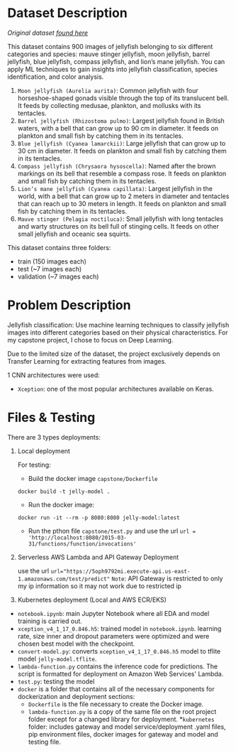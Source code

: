 # Dataset Description
_Original dataset [found here](https://www.kaggle.com/datasets/anshtanwar/jellyfish-types)_

This dataset contains 900 images of jellyfish belonging to six different categories and species: mauve stinger jellyfish, moon jellyfish, barrel jellyfish, blue jellyfish, compass jellyfish, and lion’s mane jellyfish. You can apply ML techniques to gain insights into jellyfish classification, species identification, and color analysis.

1. `Moon jellyfish (Aurelia aurita)`: Common jellyfish with four horseshoe-shaped gonads visible through the top of its translucent bell. It feeds by collecting medusae, plankton, and mollusks with its tentacles.
2. `Barrel jellyfish (Rhizostoma pulmo)`: Largest jellyfish found in British waters, with a bell that can grow up to 90 cm in diameter. It feeds on plankton and small fish by catching them in its tentacles.
3. `Blue jellyfish (Cyanea lamarckii)`: Large jellyfish that can grow up to 30 cm in diameter. It feeds on plankton and small fish by catching them in its tentacles.
4. `Compass jellyfish (Chrysaora hysoscella)`: Named after the brown markings on its bell that resemble a compass rose. It feeds on plankton and small fish by catching them in its tentacles.
5. `Lion’s mane jellyfish (Cyanea capillata)`: Largest jellyfish in the world, with a bell that can grow up to 2 meters in diameter and tentacles that can reach up to 30 meters in length. It feeds on plankton and small fish by catching them in its tentacles.
6. `Mauve stinger (Pelagia noctiluca)`: Small jellyfish with long tentacles and warty structures on its bell full of stinging cells. It feeds on other small jellyfish and oceanic sea squirts.

This dataset contains three folders:

* train (150 images each)
* test (~7 images each)
* validation (~7 images each)

# Problem Description

Jellyfish classification: Use machine learning techniques to classify jellyfish images into different categories based on their physical characteristics. For my capstone project, I chose to focus on Deep Learning.

Due to the limited size of the dataset, the project exclusively depends on Transfer Learning for extracting features from images.

1 CNN architectures were used:
* `Xception`: one of the most popular architectures available on Keras.

# Files & Testing

There are 3 types deployments:

1. Local deployment

   For testing:
      * Build the docker image `capstone/Dockerfile`
      ```
      docker build -t jelly-model .
      ```
      * Run the docker image:
      ```
      docker run -it --rm -p 8080:8080 jelly-model:latest
      ```
      * Run the pthon file `capstone/test.py` and use the url `url = 'http://localhost:8080/2015-03-31/functions/function/invocations'`

2. Serverless AWS Lambda and API Gateway Deployment

   use the url `url="https://5oph9792mi.execute-api.us-east-1.amazonaws.com/test/predict"`
   `Note`: API Gateway is restricted to only my ip information so it may not work due to restricted ip
   
3. Kubernetes deployment (Local and AWS ECR/EKS)
   

* `notebook.ipynb`: main Jupyter Notebook where all EDA and model training is carried out.
* `xception_v4_1_17_0.846.h5`: trained model in `notebook.ipynb`. learning rate, size inner and dropout parameters were optimized and were chosen best model with the checkpoint.
* `convert-model.py`: converts `xception_v4_1_17_0.846.h5` model to tflite model `jelly-model.tflite`.
* `lambda-function.py` contains the inference code for predictions. The script is formatted for deployment on Amazon Web Services' Lambda.
* `test.py`: testing the model
* `docker` is a folder that contains all of the necessary components for dockerization and deployment sections:
    * `Dockerfile` is the file necessary to create the Docker image.
    * `lambda-function.py` is a copy of the same file on the root project folder except for a changed library for deployment.
*`kubernetes` folder: includes gateway and model service/deployment .yaml files, pip environment files, docker images for gateway and model and testing file.





